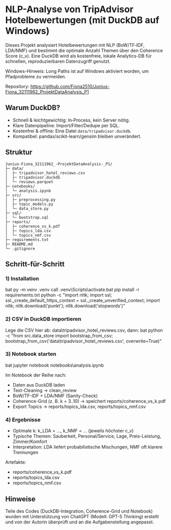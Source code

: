 # NLP-Analyse von TripAdvisor Hotelbewertungen (mit DuckDB auf Windows)

Dieses Projekt analysiert Hotelbewertungen mit NLP (BoW/TF‑IDF, LDA/NMF) und bestimmt die optimale Anzahl Themen über den Coherence Score (c_v).
Eine DuckDB wird als kostenfreie, lokale Analytics-DB für schnellen, reproduzierbaren Datenzugriff genutzt.

Windows-Hinweis: Long Paths ist auf Windows aktiviert worden, um Pfadprobleme zu vermeiden.

Repository: https://github.com/Fiona2510/Junius-Fiona_32111962_ProjektDataAnalysis_P1

## Warum DuckDB?
- Schnell & leichtgewichtig: In‑Process, kein Server nötig.
- Klare Datenpipeline: Import/Filter/Dedupe per SQL.
- Kostenfrei & offline: Eine Datei `data/tripadvisor.duckdb`.
- Kompatibel: pandas/scikit-learn/gensim bleiben unverändert.

## Struktur
```
Junius-Fiona_32111962_-ProjektDataAnalysis-_P1/
├─ data/
│  ├─ tripadvisor_hotel_reviews.csv
│  ├─ tripadvisor.duckdb
│  └─ reviews.parquet
├─ notebooks/
│  └─ analysis.ipynb
├─ src/
│  ├─ preprocessing.py
│  ├─ topic_models.py
│  └─ data_store.py
├─ sql/
│  └─ bootstrap.sql
├─ reports/
│  ├─ coherence_vs_k.pdf
│  ├─ topics_lda.csv
│  └─ topics_nmf.csv
├─ requirements.txt
├─ README.md
└─ .gitignore
```
## Schritt-für-Schritt

### 1) Installation
bat
py -m venv .venv
call .venv\Scripts\activate.bat
pip install -r requirements.txt
python -c "import nltk; import ssl; ssl._create_default_https_context = ssl._create_unverified_context; import nltk; nltk.download('punkt'); nltk.download('stopwords')"

### 2) CSV in DuckDB importieren
Lege die CSV hier ab: data\tripadvisor_hotel_reviews.csv, dann:
bat
python -c "from src.data_store import bootstrap_from_csv; bootstrap_from_csv('data\\tripadvisor_hotel_reviews.csv', overwrite=True)"

### 3) Notebook starten
bat
jupyter notebook notebooks\analysis.ipynb

Im Notebook der Reihe nach:
 - Daten aus DuckDB laden
 - Text-Cleaning → clean_review
 - BoW/TF-IDF + LDA/NMF (Sanity-Check)
 - Coherence-Grid (z. B. k = 3..10) → speichert reports/coherence_vs_k.pdf
 - Export Topics → reports/topics_lda.csv, reports/topics_nmf.csv

### 4) Ergebnisse
 - Optimale k: k_LDA = …, k_NMF = … (jeweils höchster c_v)
 - Typische Themen: Sauberkeit, Personal/Service, Lage, Preis-Leistung, Zimmer/Komfort
 - Interpretation: LDA liefert probabilistische Mischungen, NMF oft klarere Trennungen

Artefakte:
 - reports/coherence_vs_k.pdf
 - reports/topics_lda.csv
 - reports/topics_nmf.csv

## Hinweise
Teile des Codes (DuckDB-Integration, Coherence-Grid und Notebook) wurden mit Unterstützung von ChatGPT (Modell: GPT-5 Thinking) erstellt und von der Autorin überprüft und an die Aufgabenstellung angepasst.
